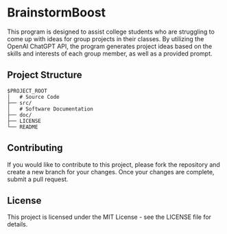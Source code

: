 # BrainstormBoost

This program is designed to assist college students who are struggling to come up with ideas for group projects in their classes. By utilizing the OpenAI ChatGPT API, the program generates project ideas based on the skills and interests of each group member, as well as a provided prompt.

## Project Structure
```
$PROJECT_ROOT
│   # Source Code 
├── src/ 
│   # Software Documentation 
├── doc/ 
├── LICENSE
└── README
```

## Contributing

If you would like to contribute to this project, please fork the repository and create a new branch for your changes. Once your changes are complete, submit a pull request.

## License

This project is licensed under the MIT License - see the LICENSE file for details.
